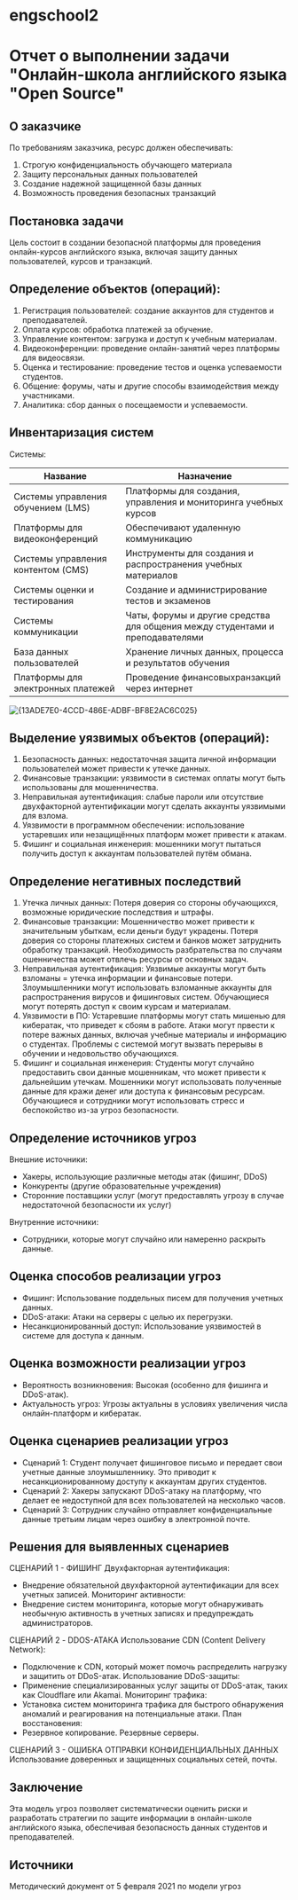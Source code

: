 # engschool2
# Отчет о выполнении задачи "Онлайн-школа английского языка  "Open Source"

## О заказчике
По требованиям заказчика, ресурс должен обеспечивать:
1. Строгую конфиденциальность обучающего материала
2. Защиту персональных данных пользователей  
3. Создание надежной защищенной базы данных
4. Возможность проведения безопасных транзакций

## Постановка задачи
Цель состоит в создании безопасной платформы для проведения онлайн-курсов английского языка, включая защиту данных пользователей, курсов и транзакций.


## Определение объектов (операций):
1. Регистрация пользователей: создание аккаунтов для студентов и преподавателей.
2. Оплата курсов: обработка платежей за обучение.
3. Управление контентом: загрузка и доступ к учебным материалам.
4. Видеоконференции: проведение онлайн-занятий через платформы для видеосвязи.
5. Оценка и тестирование: проведение тестов и оценка успеваемости студентов.
6. Общение: форумы, чаты и другие способы взаимодействия между участниками.
7. Аналитика: сбор данных о посещаемости и успеваемости.

## Инвентаризация систем
Системы:
  
| Название                             | Назначение                                                                 |
|--------------------------------------|-----------------------------------------------------------------------------|
| Системы управления обучением (LMS)   | Платформы для создания, управления и мониторинга учебных курсов |
| Платформы для видеоконференций       | Обеспечивают удаленную коммуникацию |
| Системы управления контентом (CMS)   | Инструменты для создания и распространения учебных материалов |
| Системы оценки и тестирования        | Создание и администрирование тестов и экзаменов |
| Системы коммуникации                 | Чаты, форумы и другие средства для общения между студентами и преподавателями |
| База данных пользователей            | Хранение личных данных, процесса и результатов обучения |
| Платформы для электронных платежей   | Проведение финансовыхранзакций через интернет |

![{13ADE7E0-4CCD-486E-ADBF-BF8E2AC6C025}](https://github.com/user-attachments/assets/f24ba6fe-8a65-4240-894b-4703ebe97c93)


## Выделение уязвимых объектов (операций):
1. Безопасность данных: недостаточная защита личной информации пользователей может привести к утечке данных.
2. Финансовые транзакции: уязвимости в системах оплаты могут быть использованы для мошенничества.
3. Неправильная аутентификация: слабые пароли или отсутствие двухфакторной аутентификации могут сделать аккаунты уязвимыми для взлома.
4. Уязвимости в программном обеспечении: использование устаревших или незащищённых платформ может привести к атакам.
5. Фишинг и социальная инженерия: мошенники могут пытаться получить доступ к аккаунтам пользователей путём обмана.

## Определение негативных последствий
1. Утечка личных данных:
Потеря доверия со стороны обучающихся, возможные юридические последствия и штрафы. 
2. Финансовые транзакции:
Мошенничество может привести к значительным убыткам, если деньги будут украдены.
Потеря доверия со стороны платежных систем и банков может затруднить обработку транзакций. Необходимость разбрательства по случаям ошенничества может отвлечь ресурсы от основных задач.
3. Неправильная аутентификация:
Уязвимые аккаунты могут быть взломаны = утечка информации и финансовые потери.
Злоумышленники могут использовать взломанные аккаунты для распространения вирусов и фишинговых систем.
Обучающиеся могут потерять доступ к своим курсам и материалам.
4. Уязвимости в ПО:
Устаревшие платформы могут стать мишенью для кибератак, что приведет к сбоям в работе.
Атаки могут првести к потере важных данных, включая учебные материалы и информацию о студентах.
Проблемы с системой могут вызвать перерывы в обучении и недовольство обучающихся.
5. Фишинг и социальная инженерия:
Студенты могут случайно предоставить свои данные мошенникам, что может привести к дальнейшим утечкам.
Мошенники могут использовать полученные данные для кражи денег или доступа к финансовым ресурсам.
Обучающиеся и сотрудники могут использовать стресс и беспокойство из-за угроз безопасности.

## Определение источников угроз
Внешние источники:
- Хакеры, использующие различные методы атак (фишинг, DDoS)
- Конкуренты (другие образовательные учреждения)
- Сторонние поставщики услуг (могут предоставлять угрозу в случае недостаточной безопасности их услуг)

Внутренние источники:
- Сотрудники, которые могут случайно или намеренно раскрыть данные.

## Оценка способов реализации угроз
- Фишинг: Использование поддельных писем для получения учетных данных.
- DDoS-атаки: Атаки на серверы с целью их перегрузки.
- Несанкционированный доступ: Использование уязвимостей в системе для доступа к данным.

## Оценка возможности реализации угроз
- Вероятность возникновения: Высокая (особенно для фишинга и DDoS-атак).
- Актуальность угроз: Угрозы актуальны в условиях увеличения числа онлайн-платформ и кибератак.

## Оценка сценариев реализации угроз
- Сценарий 1: Студент получает фишинговое письмо и передает свои учетные данные злоумышленнику. Это приводит к несанкционированному доступу к аккаунтам других студентов.
- Сценарий 2: Хакеры запускают DDoS-атаку на платформу, что делает ее недоступной для всех пользователей на несколько часов.
- Сценарий 3: Сотрудник случайно отправляет конфиденциальные данные третьим лицам через ошибку в электронной почте.

## Решения для выявленных сценариев
СЦЕНАРИЙ 1 - ФИШИНГ
Двухфакторная аутентификация:
- Внедрение обязательной двухфакторной аутентификации для всех учетных записей.
Мониторинг активности:
- Внедрение систем мониторинга, которые могут обнаруживать необычную активность в учетных записях и предупреждать администраторов.

СЦЕНАРИЙ 2 - DDOS-АТАКА
Использование CDN (Content Delivery Network):
- Подключение к CDN, который может помочь распределить нагрузку и защитить от DDoS-атак.
Использование DDoS-защиты:
- Применение специализированных услуг защиты от DDoS-атак, таких как Cloudflare или Akamai.
Мониторинг трафика:
- Установка систем мониторинга трафика для быстрого обнаружения аномалий и реагирования на потенциальные атаки.
План восстановения:
- Резервное копирование. Резервные серверы.

СЦЕНАРИЙ 3 - ОШИБКА ОТПРАВКИ КОНФИДЕНЦИАЛЬНЫХ ДАННЫХ
Использование доверенных и защищенных социальных сетей, почты.

## Заключение
Эта модель угроз позволяет систематически оценить риски и разработать стратегии по защите информации в онлайн-школе английского языка, обеспечивая безопасность данных студентов и преподавателей.


## Источники
Методический документ от 5 февраля 2021 по модели угроз
